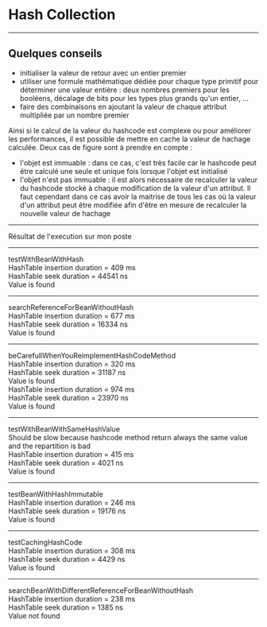 # Hash Collection
---
## Quelques conseils

- initialiser la valeur de retour avec un entier premier
- utiliser une formule mathématique dédiée pour chaque type primitif pour déterminer une valeur entière : deux nombres premiers pour les booléens, décalage de bits pour les types plus grands qu'un entier, ...
- faire des combinaisons en ajoutant la valeur de chaque attribut multipliée par un nombre premier

Ainsi si le calcul de la valeur du hashcode est complexe ou pour améliorer les performances, il est possible de mettre en cache la valeur de hachage calculée. Deux cas de figure sont à prendre en compte :

- l'objet est immuable : dans ce cas, c'est très facile car le hashcode peut être calculé une seule et unique fois lorsque l'objet est initialisé
- l'objet n'est pas immuable : il est alors nécessaire de recalculer la valeur du hashcode stocké à chaque modification de la valeur d'un attribut. Il faut cependant dans ce cas avoir la maitrise de tous les cas où la valeur d'un attribut peut être modifiée afin d'être en mesure de recalculer la nouvelle valeur de hachage


____
Résultat de l'execution sur mon poste

______________________________________
testWithBeanWithHash  
HashTable insertion duration  = 409 ms  
HashTable seek duration  = 44541 ns  
Value is found  
______________________________________
searchReferenceForBeanWithoutHash  
HashTable insertion duration  = 677 ms  
HashTable seek duration  = 16334 ns  
Value is found  
______________________________________
beCarefullWhenYouReimplementHashCodeMethod  
HashTable insertion duration  = 320 ms  
HashTable seek duration  = 31187 ns  
Value is found  
HashTable insertion duration  = 974 ms  
HashTable seek duration  = 23970 ns  
Value is found  
______________________________________
testWithBeanWithSameHashValue  
Should be slow because hashcode method return always the same value and the repartition is bad  
HashTable insertion duration  = 415 ms  
HashTable seek duration  = 4021 ns  
Value is found  
______________________________________
testBeanWithHashImmutable  
HashTable insertion duration  = 246 ms  
HashTable seek duration  = 19176 ns  
Value is found  
______________________________________
testCachingHashCode  
HashTable insertion duration  = 308 ms  
HashTable seek duration  = 4429 ns  
Value is found  
______________________________________
searchBeanWithDifferentReferenceForBeanWithoutHash  
HashTable insertion duration  = 238 ms  
HashTable seek duration  = 1385 ns  
Value not found  


